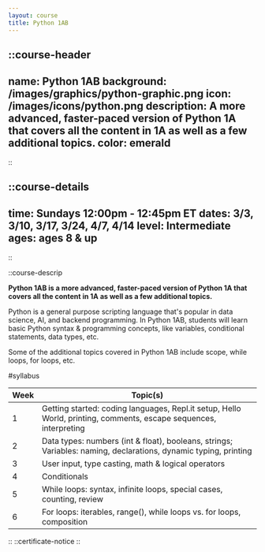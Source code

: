 ```yaml
---
layout: course
title: Python 1AB
---
```

::course-header
---
name: Python 1AB
background: /images/graphics/python-graphic.png
icon: /images/icons/python.png
description: A more advanced, faster-paced version of Python 1A that covers all the content in 1A as well as a few additional topics.
color: emerald
---
::

::course-details
---
time: Sundays 12:00pm - 12:45pm ET
dates: 3/3, 3/10, 3/17, 3/24, 4/7, 4/14
level: Intermediate
ages: ages 8 & up
---
::

::course-descrip

**Python 1AB is a more advanced, faster-paced version of Python 1A that covers all the content in 1A as well as a few additional topics.**

Python is a general purpose scripting language that's popular in data science, AI, and backend programming. In Python 1AB, students will learn basic Python syntax & programming concepts, like variables, conditional statements, data types, etc.

Some of the additional topics covered in Python 1AB include scope, while loops, for loops, etc.

#syllabus

| Week | Topic(s)                                                                                                          |
|------|-------------------------------------------------------------------------------------------------------------------|
| 1    | Getting started: coding languages, Repl.it setup, Hello World, printing, comments, escape sequences, interpreting |
| 2    | Data types: numbers (int & float), booleans, strings; Variables: naming, declarations, dynamic typing, printing   |
| 3    | User input, type casting, math & logical operators                                                                |
| 4    | Conditionals                                                                                                      |
| 5    | While loops: syntax, infinite loops, special cases, counting, review                                              |
| 6    | For loops: iterables, range(), while loops vs. for loops, composition                                             |
::
::certificate-notice
::
